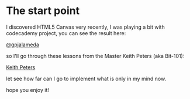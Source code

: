 # The start point

I discovered HTML5 Canvas very recently, I was playing a bit with codecademy project, you can see the result here: 

[@gpjalameda](http://www.codecademy.com/gpjalameda/codebits/RC9QqC "@gpjalameda")

so I'll go through these lessons from the Master Keith Peters (aka Bit-101):

[Keith Peters](http://creativejs.com/2011/08/31-days-of-canvas-tutorials/ "Keith Peters")

let see how far can I go to implement what is only in my mind now.

hope you enjoy it!
